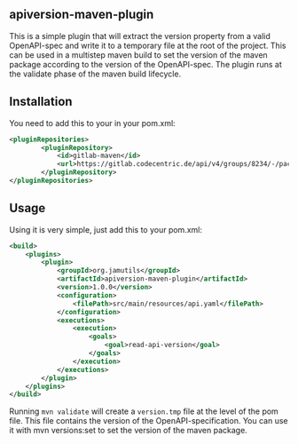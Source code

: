 ## apiversion-maven-plugin

This is a simple plugin that will extract the version property from a valid OpenAPI-spec and write it to a temporary file at the root of the project.
This can be used in a multistep maven build to set the version of the maven package according to the version of the OpenAPI-spec.
The plugin runs at the validate phase of the maven build lifecycle.

## Installation
You need to add this to your <pluginRepositories> in your pom.xml:
```xml
<pluginRepositories>
        <pluginRepository>
            <id>gitlab-maven</id>
            <url>https://gitlab.codecentric.de/api/v4/groups/8234/-/packages/maven</url>
        </pluginRepository>
</pluginRepositories>
```

## Usage
Using it is very simple, just add this to your pom.xml:
```xml
<build>
    <plugins>
        <plugin>
            <groupId>org.jamutils</groupId>
            <artifactId>apiversion-maven-plugin</artifactId>
            <version>1.0.0</version>
            <configuration>
                <filePath>src/main/resources/api.yaml</filePath>
            </configuration>
            <executions>
                <execution>
                    <goals>
                        <goal>read-api-version</goal>
                    </goals>
                </execution>
            </executions>
        </plugin>
    </plugins>
</build>
```

Running `mvn validate` will create a `version.tmp` file at the level of the pom file. This file contains the version of 
the OpenAPI-specification. You can use it with mvn versions:set to set the version of the maven package.